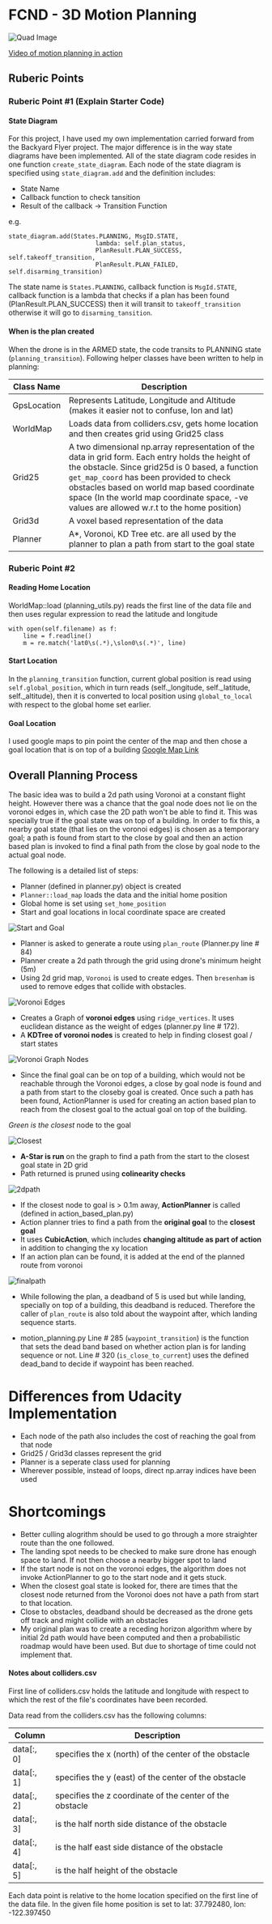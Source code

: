 # FCND - 3D Motion Planning

![Quad Image](./misc/enroute.png)

[Video of motion planning in action](./misc/flight-small.mp4)

## Ruberic Points

### Ruberic Point #1 (Explain Starter Code)

#### State Diagram

For this project, I have used my own implementation carried forward from the Backyard Flyer project. The major difference is in the way state diagrams have been implemented. All of the state diagram code resides in one function `create_state_diagram`. Each node of the state diagram is specified using `state_diagram.add` and the definition includes:

- State Name   
- Callback function to check tansition   
- Result of the callback -> Transition Function   

e.g.

```
state_diagram.add(States.PLANNING, MsgID.STATE, 
                        lambda: self.plan_status,
                        PlanResult.PLAN_SUCCESS, self.takeoff_transition,
                        PlanResult.PLAN_FAILED, self.disarming_transition)
```

The state name is `States.PLANNING`, callback function is `MsgId.STATE`, callback function is a lambda that checks if a plan has been found (PlanResult.PLAN_SUCCESS) then it will transit to `takeoff_transition` otherwise it will go to `disarming_tansition`.

#### When is the plan created

When the drone is in the ARMED state, the code transits to PLANNING state (`planning_transition`). Following helper classes have been written to help in planning:

|Class Name  |Description|
|------------|-----------|
|GpsLocation |Represents Latitude, Longitude and Altitude (makes it easier not to confuse, lon and lat)|
|WorldMap |Loads data from colliders.csv, gets home location and then creates grid using Grid25 class|
|Grid25|A two dimensional np.array representation of the data in grid form. Each entry holds the height of the obstacle. Since grid25d is 0 based, a function `get_map_coord` has been provided to check obstacles based on world map based coordinate space (In the world map coordinate space, -ve values are allowed w.r.t to the home position)|
|Grid3d|A voxel based representation of the data|
|Planner|A*, Voronoi, KD Tree etc. are all used by the planner to plan a path from start to the goal state|

### Ruberic Point #2 

#### Reading Home Location

WorldMap::load (planning_utils.py) reads the first line of the data file and then uses regular expression to read the latitude and longitude

```
with open(self.filename) as f:
    line = f.readline()
    m = re.match('lat0\s(.*),\slon0\s(.*)', line)
```

#### Start Location

In the `planning_transition` function, current global position is read using `self.global_position`, which in turn reads (self._longitude, self._latitude, self._altitude), then it is converted to local position using `global_to_local` with respect to the global home set earlier.


#### Goal Location

I used google maps to pin point the center of the map and then chose a goal location that is on top of a building [Google Map Link](https://goo.gl/maps/vAw9Hj2sjo82)


## Overall Planning Process

The basic idea was to build a 2d path using Voronoi at a constant flight height. However there was a chance that the goal node does not lie on the voronoi edges in, which case the 2D path won't be able to find it. This was specially true if the goal state was on top of a building. In order to fix this, a nearby goal state (that lies on the voronoi edges) is chosen as a temporary goal; a path is found from start to the close by goal and then an action based plan is invoked to find a final path from the close by goal node to the actual goal node.

The following is a detailed list of steps:

- Planner (defined in planner.py) object is created 
- `Planner::load_map` loads the data and the initial home position
- Global home is set using `set_home_position`
- Start and goal locations in local coordinate space are created

![Start and Goal](./misc/start_goal.png)

- Planner is asked to generate a route using `plan_route` (Planner.py line # 84)
- Planner create a 2d path through the grid using drone's minimum height (5m)
- Using 2d grid map, `Voronoi` is used to create edges. Then `bresenham` is used to remove edges that collide with obstacles.

![Voronoi Edges](./misc/voronoi.png)

- Creates a Graph of **voronoi edges** using `ridge_vertices`. It uses euclidean distance as the weight of edges (planner.py line # 172). 
- A **KDTree of voronoi nodes** is created to help in finding closest goal / start states

![Voronoi Graph Nodes](./misc/voronoi_nodes.png)

- Since the final goal can be on top of a building, which would not be reachable through the Voronoi edges, a close by goal node is found and a path from start to the closeby goal is created. Once such a path has been found, ActionPlanner is used for creating an action based plan to reach from the closest goal to the actual goal on top of the building.

*Green is the closest* node to the goal

![Closest](./misc/closest.png)

- **A-Star is run** on the graph to find a path from the start to the closest goal state in 2D grid
- Path returned is pruned using **colinearity checks**

![2dpath](./misc/2dpath.png)

- If the closest node to goal is > 0.1m away, **ActionPlanner** is called (defined in action_based_plan.py)
- Action planner tries to find a path from the **original goal** to the **closest goal**
- It uses **CubicAction**, which includes **changing altitude as part of action** in addition to changing the xy location
- If an action plan can be found, it is added at the end of the planned route from voronoi

![finalpath](./misc/finalpath.png)

- While following the plan, a deadband of 5 is used but while landing, specially on top of a building, this deadband is reduced. Therefore the caller of `plan_route` is also told about the waypoint after, which landing sequence starts. 

- motion_planning.py Line # 285 (`waypoint_transition`) is the function that sets the dead band based on whether action plan is for landing sequence or not. Line # 320 (`is_close_to_current`) uses the defined dead_band to decide if waypoint has been reached. 

# Differences from Udacity Implementation

- Each node of the path also includes the cost of reaching the goal from that node
- Grid25 / Grid3d classes represent the grid
- Planner is a seperate class used for planning
- Wherever possible, instead of loops, direct np.array indices have been used

# Shortcomings

- Better culling alogrithm should be used to go through a more straighter route than the one followed.
- The landing spot needs to be checked to make sure drone has enough space to land. If not then choose a nearby bigger spot to land
- If the start node is not on the voronoi edges, the algorithm does not invoke ActionPlanner to go to the start node and it gets stuck.
- When the closest goal state is looked for, there are times that the closest node returned from the Voronoi does not have a path from start to that location.
- Close to obstacles, deadband should be decreased as the drone gets off track and might collide with an obstacles
- My original plan was to create a receding horizon algorithm where by initial 2d path would have been computed and then a probabilistic roadmap would have been used. But due to shortage of time could not implement that.

#### Notes about colliders.csv

First line of colliders.csv holds the latitude and longitude with respect to which the rest of the file's coordinates have been recorded. 

Data read from the colliders.csv has the following columns:

| Column | Description|
|-|-|
|data[:, 0]| specifies the x (north) of the center of the obstacle|
|data[:, 1]| specifies the y (east) of the center of the obstacle|
|data[:, 2]| specifies the z coordinate of the center of the obstacle|
|data[:, 3]| is the half north side distance of the obstacle|
|data[:, 4]| is the half east side distance of the obstacle|
|data[:, 5]| is the half height of the obstacle|

Each data point is relative to the home location specified on the first line of the data file. In the given file home position is set to lat: 37.792480, lon: -122.397450
